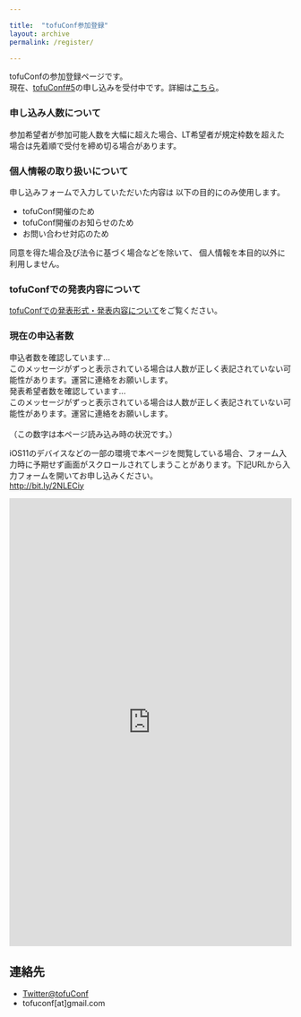 ```yaml
---

title:  "tofuConf参加登録"
layout: archive
permalink: /register/

---
```


<script type="text/javascript">	
<!--	
var registrant_count_url = "https://script.google.com/macros/s/AKfycbzypmlbx82q5pWwiQs6stOlnPQ9gDu4U_BlJMO6/exec"
var registrant_count_request = new XMLHttpRequest();	
registrant_count_request.onreadystatechange = function () {	
  if (registrant_count_request.readyState != 4) {	
    document.getElementById("registrant").innerHTML="読み込み中...";	
  } else if (registrant_count_request.status != 200) {	
    document.getElementById("registrant").innerHTML="エラーが発生しています。スクリーンショットとともに運営に問い合わせてください。";	
  } else {	
    document.getElementById("registrant").innerHTML="現在の申込者数は" + registrant_count_request.responseText + "人です。";	
  }	
};	
var presenter_count_url = "https://script.google.com/macros/s/AKfycbxTN9NN27pMssd6CNFpF9GVWkrV64jNjONEOHUXAA/exec"
var presenter_count_request = new XMLHttpRequest();	
presenter_count_request.onreadystatechange = function () {	
  if (presenter_count_request.readyState != 4) {	
    document.getElementById("presenter").innerHTML="読み込み中...";	
  } else if (presenter_count_request.status != 200) {	
    document.getElementById("presenter").innerHTML="エラーが発生しています。スクリーンショットとともに運営に問い合わせてください。";	
  } else {	
    document.getElementById("presenter").innerHTML="申込者のうち発表希望者は" + presenter_count_request.responseText + "人です。";	
  }	
};	
 registrant_count_request.open('GET', registrant_count_url);	
presenter_count_request.open('GET', presenter_count_url);	
registrant_count_request.send();	
presenter_count_request.send();	
 -->	
</script>

tofuConfの参加登録ページです。  
現在、<a href="/2019-09-09/5th-tofuconf-general.html" target="_blank">tofuConf#5</a>の申し込みを受付中です。詳細は<a href="/2019-09-09/5th-tofuconf-general.html" target="_blank">こちら</a>。

### 申し込み人数について

参加希望者が参加可能人数を大幅に超えた場合、LT希望者が規定枠数を超えた場合は先着順で受付を締め切る場合があります。

### 個人情報の取り扱いについて

申し込みフォームで入力していただいた内容は
以下の目的にのみ使用します。

* tofuConf開催のため
* tofuConf開催のお知らせのため
* お問い合わせ対応のため

同意を得た場合及び法令に基づく場合などを除いて、
個人情報を本目的以外に利用しません。

### tofuConfでの発表内容について

[tofuConfでの発表形式・発表内容について](/about/presentation.html)をご覧ください。

### 現在の申込者数

<div id="registrant">申込者数を確認しています...<br>
このメッセージがずっと表示されている場合は人数が正しく表記されていない可能性があります。運営に連絡をお願いします。</div>
<div id="presenter">発表希望者数を確認しています...<br>
このメッセージがずっと表示されている場合は人数が正しく表記されていない可能性があります。運営に連絡をお願いします。</div><br>
（この数字は本ページ読み込み時の状況です。）

iOS11のデバイスなどの一部の環境で本ページを閲覧している場合、フォーム入力時に予期せず画面がスクロールされてしまうことがあります。下記URLから入力フォームを開いてお申し込みください。  
<a href="http://bit.ly/2NLECiy" target="_blank">http://bit.ly/2NLECiy</a>

<iframe src="https://docs.google.com/forms/d/e/1FAIpQLSdKdHuy5aku-u0euz_pMoSTztlHnZxsB9JKdPFUAWjFDcfMTA/viewform?embedded=true" width="100%" height="800" frameborder="0" marginheight="0" marginwidth="0">読み込んでいます...</iframe>

## 連絡先

* [Twitter@tofuConf](https://twitter.com/tofuConf)
* tofuconf[at]gmail.com

